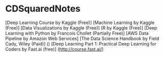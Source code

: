 # CDSquaredNotes

[Deep Learning Course by Kaggle (Free)]
[Machine Learning by Kaggle (Free)]
[Data Visualizations by Kaggle (Free)]
[R by Kaggle (Free)]
[Deep Learning with Python by Francois Chollet (Partially Free)]
[AWS Data Pipeline by Amazon Web Services]
[The Data Science Handbook by Field Cady, Wiley (Paid)] ()
[Deep Learning Part 1: Practical Deep Learning for Coders by Fast.ai (free)] (http://course.fast.ai/)
